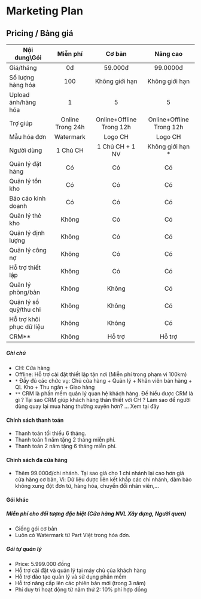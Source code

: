 # Marketing Plan

## Pricing / Bảng giá

|Nội dung\Gói|Miễn phí|Cơ bản|Nâng cao|
|--- | :---: | :---: | :---: |
|Giá/tháng|0đ|59.000đ|99.0000đ|
|Số lượng hàng hóa|100|Không giới hạn|Không giới hạn|
|Upload ảnh/hàng hóa|1|5|5|
|Trợ giúp|Online Trong 24h|Online+Offline Trong 12h|Online+Offline Trong 12h|
|Mẫu hóa đơn|Watermark|Logo CH|Logo CH|
|Người dùng|1 Chủ CH|1 Chủ CH + 1 NV|Không giới hạn *|
|Quản lý đặt hàng|Có|Có|Có|
|Quản lý tồn kho|Có|Có|Có|
|Báo cáo kinh doanh|Có|Có|Có|
|Quản lý thẻ kho|Không|Có|Có|
|Quản lý định lượng|Không|Có|Có|
|Quản lý công nợ|Không|Có|Có|
|Hỗ trợ thiết lập|Không|Có|Có|
|Quản lý phòng/bàn|Không|Không|Có|
|Quản lý sổ quỹ/thu chi|Không|Không|Có|
|Hỗ trợ khôi phục dữ liệu|Không|Không|Có|
|CRM**|Không|Hỗ trợ|Hỗ trợ|

##### Ghi chú
- CH: Cửa hàng
- Offline: Hỗ trợ cài đặt thiết lập tận nơi (Miễn phí trong phạm vi 100km)
- `*` Đầy đủ các chức vụ: Chủ cửa hàng + Quản lý + Nhân viên bán hàng + QL Kho + Thu ngân + Giao hàng
- `**` CRM là phần mềm quản lý quan hệ khách hàng. Để hiểu được CRM là gì ? Tại sao CRM giúp khách hàng thân thiết với CH ? Làm sao để người dùng quay lại mua hàng thường xuyên hơn? ... Xem tại đây 

#### Chính sách thanh toán
- Thanh toán tối thiểu 6 tháng. 
- Thanh toán 1 năm tặng 2 tháng miễn phí. 
- Thanh toán 2 năm tặng 6 tháng miễn phí.

#### Chinh sách đa cửa hàng
- Thêm 99.000đ/chi nhánh. Tại sao giá cho 1 chi nhánh lại cao hơn giá cửa hàng cơ bản, Vì: Dữ liệu được liên kết khắp các chi nhánh, đảm bảo không xung đột đơn từ, hàng hóa, chuyển đổi nhân viên,...

#### Gói khác
##### Miễn phí cho đối tượng đặc biệt (Cửa hàng NVL Xây dựng, Người quen)
- Giống gói cơ bản 
- Luôn có Watermark từ Part Việt trong hóa đơn.
##### Gói tự quản lý
- Price: 5.999.000 đồng
- Hỗ trợ cài đặt và quản lý tại máy chủ của khách hàng
- Hỗ trợ đào tạo quản lý và sử dụng phần mềm
- Hỗ trợ nâng cấp lên các phiên bản mới (trong 3 năm)
- Phí duy trì hoạt động từ năm thứ 2: 10% phí hợp đồng